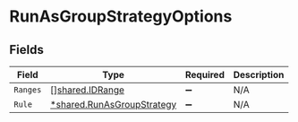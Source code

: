 # RunAsGroupStrategyOptions


## Fields

| Field                                                                          | Type                                                                           | Required                                                                       | Description                                                                    |
| ------------------------------------------------------------------------------ | ------------------------------------------------------------------------------ | ------------------------------------------------------------------------------ | ------------------------------------------------------------------------------ |
| `Ranges`                                                                       | [][shared.IDRange](../../../pkg/models/shared/idrange.md)                      | :heavy_minus_sign:                                                             | N/A                                                                            |
| `Rule`                                                                         | [*shared.RunAsGroupStrategy](../../../pkg/models/shared/runasgroupstrategy.md) | :heavy_minus_sign:                                                             | N/A                                                                            |